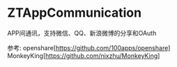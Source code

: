 # ZTAppCommunication
APP间通讯，支持微信、QQ、新浪微博的分享和OAuth

参考:
openshare[https://github.com/100apps/openshare]
MonkeyKing[https://github.com/nixzhu/MonkeyKing]
